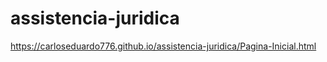 # assistencia-juridica
 https://carloseduardo776.github.io/assistencia-juridica/Pagina-Inicial.html
